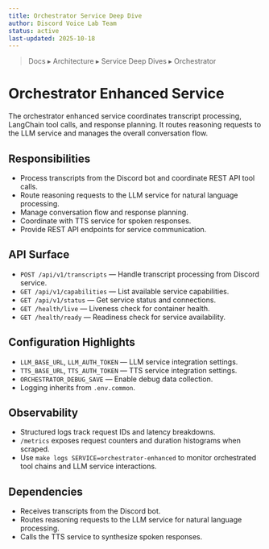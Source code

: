 ```yaml
---
title: Orchestrator Service Deep Dive
author: Discord Voice Lab Team
status: active
last-updated: 2025-10-18
---
```


<!-- markdownlint-disable-next-line MD041 -->
> Docs ▸ Architecture ▸ Service Deep Dives ▸ Orchestrator

# Orchestrator Enhanced Service

The orchestrator enhanced service coordinates transcript processing, LangChain tool calls, and response planning. It routes reasoning requests to the LLM service and manages the overall conversation flow.

## Responsibilities

-  Process transcripts from the Discord bot and coordinate REST API tool calls.
-  Route reasoning requests to the LLM service for natural language processing.
-  Manage conversation flow and response planning.
-  Coordinate with TTS service for spoken responses.
-  Provide REST API endpoints for service communication.

## API Surface

-  `POST /api/v1/transcripts` — Handle transcript processing from Discord service.
-  `GET /api/v1/capabilities` — List available service capabilities.
-  `GET /api/v1/status` — Get service status and connections.
-  `GET /health/live` — Liveness check for container health.
-  `GET /health/ready` — Readiness check for service availability.

## Configuration Highlights

-  `LLM_BASE_URL`, `LLM_AUTH_TOKEN` — LLM service integration settings.
-  `TTS_BASE_URL`, `TTS_AUTH_TOKEN` — TTS service integration settings.
-  `ORCHESTRATOR_DEBUG_SAVE` — Enable debug data collection.
-  Logging inherits from `.env.common`.

## Observability

-  Structured logs track request IDs and latency breakdowns.
-  `/metrics` exposes request counters and duration histograms when scraped.
-  Use `make logs SERVICE=orchestrator-enhanced` to monitor orchestrated tool chains and LLM service interactions.

## Dependencies

-  Receives transcripts from the Discord bot.
-  Routes reasoning requests to the LLM service for natural language processing.
-  Calls the TTS service to synthesize spoken responses.
